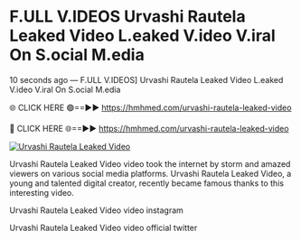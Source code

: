 # F.ULL V.IDEOS Urvashi Rautela Leaked Video L.eaked V.ideo V.iral On S.ocial M.edia

10 seconds ago — F.ULL V.IDEOS] Urvashi Rautela Leaked Video L.eaked V.ideo V.iral On S.ocial M.edia

🌐 CLICK HERE 🟢==►► https://hmhmed.com/urvashi-rautela-leaked-video

🔴 CLICK HERE 🌐==►► https://hmhmed.com/urvashi-rautela-leaked-video

[![Urvashi Rautela Leaked Video](https://i.imgur.com/dJHk4Zq.gif)](https://hmhmed.com/urvashi-rautela-leaked-video)

Urvashi Rautela Leaked Video video took the internet by storm and amazed viewers on various social media platforms. Urvashi Rautela Leaked Video, a young and talented digital creator, recently became famous thanks to this interesting video.

Urvashi Rautela Leaked Video video instagram

Urvashi Rautela Leaked Video video official twitter